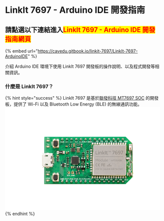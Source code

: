 # LinkIt 7697 - Arduino IDE 開發指南

## **請點選以下連結進入**<mark style="color:red;">LinkIt 7697 - Arduino IDE 開發指南</mark><mark style="color:red;">**網頁**</mark>

{% embed url="https://cavedu.gitbook.io/linkit-7697/LinkIt-7697-ArduinoIDE" %}

介紹 Arduino IDE 環境下使用 LinkIt 7697 開發板的操作說明、以及程式開發等相關資訊。

### 什麼是 LinkIt 7697？ <a href="#linkit7697developmentguideforarduinoide-shen-me-shi-linkit7697" id="linkit7697developmentguideforarduinoide-shen-me-shi-linkit7697"></a>

{% hint style="success" %}
LinkIt 7697 是基於[聯發科技 MT7697 SOC](https://labs.mediatek.com/zh-tw/chipset/MT7697) 的開發板，提供了 Wi-Fi 以及 Bluetooth Low Energy (BLE) 的無線通訊功能。\
![](<.gitbook/assets/image (15) (1) (1).png>)
{% endhint %}
